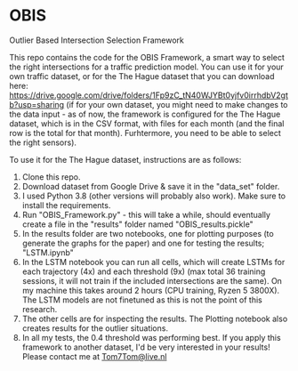 # OBIS
 Outlier Based Intersection Selection Framework

This repo contains the code for the OBIS Framework, a smart way to select the right intersections for a traffic prediction model. You can use it for your own traffic dataset, or for the The Hague dataset that you can download here: https://drive.google.com/drive/folders/1Fp9zC_tN40WJYBt0yjfv0irrhdbV2gtb?usp=sharing 
(if for your own dataset, you might need to make changes to the data input - as of now, the framework is configured for the The Hague dataset, which is in the CSV format, with files for each month (and the final row is the total for that month). Furhtermore, you need to be able to select the right sensors). 

To use it for the The Hague dataset, instructions are as follows:
1. Clone this repo.
2. Download dataset from Google Drive & save it in the "data_set" folder.
3. I used Python 3.8 (other versions will probably also work). Make sure to install the requirements.
4. Run "OBIS_Framework.py" - this will take a while, should eventually create a file in the "results" folder named "OBIS_results.pickle"
5. In the results folder are two notebooks, one for plotting purposes (to generate the graphs for the paper) and one for testing the results; "LSTM.ipynb"
6. In the LSTM notebook you can run all cells, which will create LSTMs for each trajectory (4x) and each threshold (9x) (max total 36 training sessions, it will not train if the included intersections are the same). On my machine this takes around 2 hours (CPU training, Ryzen 5 3800X). The LSTM models are not finetuned as this is not the point of this research. 
7. The other cells are for inspecting the results. The Plotting notebook also creates results for the outlier situations. 
8. In all my tests, the 0.4 threshold was performing best. If you apply this framework to another dataset, I'd be very interested in your results! Please contact me at Tom7Tom@live.nl

